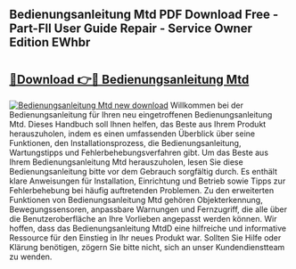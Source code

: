## Bedienungsanleitung Mtd PDF Download Free - Part-Fll User Guide Repair - Service Owner Edition EWhbr

# <h2><a href="http://df2beox.blite.top/?on=Bedienungsanleitung+Mtd">🔗Download 👉🔴 Bedienungsanleitung Mtd</a></h2>

[![Bedienungsanleitung Mtd new download](https://i.imgur.com/lujVjoI.png)](http://df2beox.blite.top/?on=Bedienungsanleitung+Mtd)
Willkommen bei der Bedienungsanleitung für Ihren neu eingetroffenen Bedienungsanleitung Mtd. Dieses Handbuch soll Ihnen helfen, das Beste aus Ihrem Produkt herauszuholen, indem es einen umfassenden Überblick über seine Funktionen, den Installationsprozess, die Bedienungsanleitung, Wartungstipps und Fehlerbehebungsverfahren gibt. Um das Beste aus Ihrem Bedienungsanleitung Mtd herauszuholen, lesen Sie diese Bedienungsanleitung bitte vor dem Gebrauch sorgfältig durch. Es enthält klare Anweisungen für Installation, Einrichtung und Betrieb sowie Tipps zur Fehlerbehebung bei häufig auftretenden Problemen. Zu den erweiterten Funktionen von Bedienungsanleitung Mtd gehören Objekterkennung, Bewegungssensoren, anpassbare Warnungen und Fernzugriff, die alle über die Benutzeroberfläche an Ihre Vorlieben angepasst werden können. Wir hoffen, dass das Bedienungsanleitung MtdD eine hilfreiche und informative Ressource für den Einstieg in Ihr neues Produkt war. Sollten Sie Hilfe oder Klärung benötigen, zögern Sie bitte nicht, sich an unser Kundendienstteam zu wenden.

